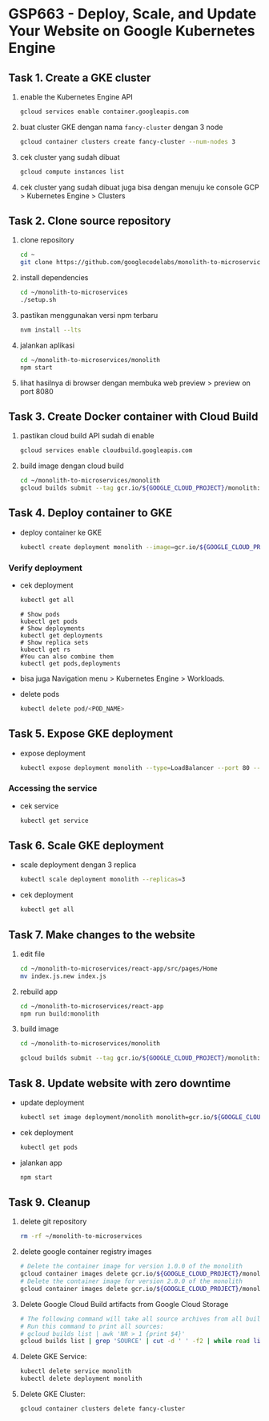 # GSP663 - Deploy, Scale, and Update Your Website on Google Kubernetes Engine

## Task 1. Create a GKE cluster
1. enable the Kubernetes Engine API
    ```bash
    gcloud services enable container.googleapis.com
    ```
2. buat cluster GKE dengan nama `fancy-cluster` dengan 3 node
    ```bash
    gcloud container clusters create fancy-cluster --num-nodes 3
    ```
3. cek cluster yang sudah dibuat
    ```bash
    gcloud compute instances list
    ```
4. cek cluster yang sudah dibuat juga bisa dengan menuju ke console GCP > Kubernetes Engine > Clusters

## Task 2. Clone source repository
1. clone repository
    ```bash
    cd ~
    git clone https://github.com/googlecodelabs/monolith-to-microservices.git
    ```
2. install dependencies
    ```bash
    cd ~/monolith-to-microservices
    ./setup.sh
    ```
3. pastikan menggunakan versi npm terbaru
    ```bash
    nvm install --lts
    ```
4. jalankan aplikasi
    ```bash
    cd ~/monolith-to-microservices/monolith
    npm start
    ```
5. lihat hasilnya di browser dengan membuka web preview > preview on port 8080

## Task 3. Create Docker container with Cloud Build
1. pastikan cloud build API sudah di enable
    ```bash
    gcloud services enable cloudbuild.googleapis.com
    ```
2. build image dengan cloud build
    ```bash
    cd ~/monolith-to-microservices/monolith
    gcloud builds submit --tag gcr.io/${GOOGLE_CLOUD_PROJECT}/monolith:1.0.0 .
    ```

## Task 4. Deploy container to GKE
* deploy container ke GKE
    ```bash
    kubectl create deployment monolith --image=gcr.io/${GOOGLE_CLOUD_PROJECT}/monolith:1.0.0
    ```
### Verify deployment
* cek deployment
    ```bash
    kubectl get all
    ```
    ```
    # Show pods
    kubectl get pods
    # Show deployments
    kubectl get deployments
    # Show replica sets
    kubectl get rs
    #You can also combine them
    kubectl get pods,deployments
    ```
* bisa juga Navigation menu > Kubernetes Engine > Workloads.

* delete pods
    ```bash
    kubectl delete pod/<POD_NAME>
    ```

## Task 5. Expose GKE deployment
* expose deployment
    ```bash
    kubectl expose deployment monolith --type=LoadBalancer --port 80 --target-port 8080
    ```
### Accessing the service
* cek service
    ```bash
    kubectl get service
    ```

## Task 6. Scale GKE deployment
* scale deployment dengan 3 replica
    ```bash
    kubectl scale deployment monolith --replicas=3
    ```
* cek deployment
    ```bash
    kubectl get all
    ```

## Task 7. Make changes to the website
1. edit file
    ```bash
    cd ~/monolith-to-microservices/react-app/src/pages/Home
    mv index.js.new index.js
    ```
2. rebuild app
    ```bash
    cd ~/monolith-to-microservices/react-app
    npm run build:monolith
    ```
3. build image
    ```bash
    cd ~/monolith-to-microservices/monolith
    ```
    ```bash
    gcloud builds submit --tag gcr.io/${GOOGLE_CLOUD_PROJECT}/monolith:2.0.0 .
    ```

## Task 8. Update website with zero downtime
* update deployment
    ```bash
    kubectl set image deployment/monolith monolith=gcr.io/${GOOGLE_CLOUD_PROJECT}/monolith:2.0.0
    ```
* cek deployment
    ```bash
    kubectl get pods
    ```
* jalankan app
    ```bash
    npm start
    ```

## Task 9. Cleanup
1. delete git repository
    ```bash
    rm -rf ~/monolith-to-microservices
    ```
2. delete google container registry images
    ```bash
    # Delete the container image for version 1.0.0 of the monolith
    gcloud container images delete gcr.io/${GOOGLE_CLOUD_PROJECT}/monolith:1.0.0 --quiet
    # Delete the container image for version 2.0.0 of the monolith
    gcloud container images delete gcr.io/${GOOGLE_CLOUD_PROJECT}/monolith:2.0.0 --quiet
    ```
3. Delete Google Cloud Build artifacts from Google Cloud Storage
    ```bash
    # The following command will take all source archives from all builds and delete them from cloud storage
    # Run this command to print all sources:
    # gcloud builds list | awk 'NR > 1 {print $4}'
    gcloud builds list | grep 'SOURCE' | cut -d ' ' -f2 | while read line; do gsutil rm $line; done
    ```
4. Delete GKE Service:
    ```bash
    kubectl delete service monolith
    kubectl delete deployment monolith
    ```
5. Delete GKE Cluster:
    ```bash
    gcloud container clusters delete fancy-cluster
    ```
